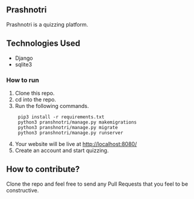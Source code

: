 ## Prashnotri
Prashnotri is a quizzing platform.

## Technologies Used

- Django
- sqlite3

### How to run

1. Clone this repo.  
2. cd into the repo.
3. Run the following commands.
   ```
    pip3 install -r requirements.txt
    python3 pranshnotri/manage.py makemigrations
    python3 pranshnotri/manage.py migrate
    python3 pranshnotri/manage.py runserver
   ```
4. Your website will be live at [http://localhost:8080/](http://localhost:8000/)
5. Create an account and start quizzing.
   
## How to contribute?
Clone the repo and feel free to send any Pull Requests that you feel to be constructive.
